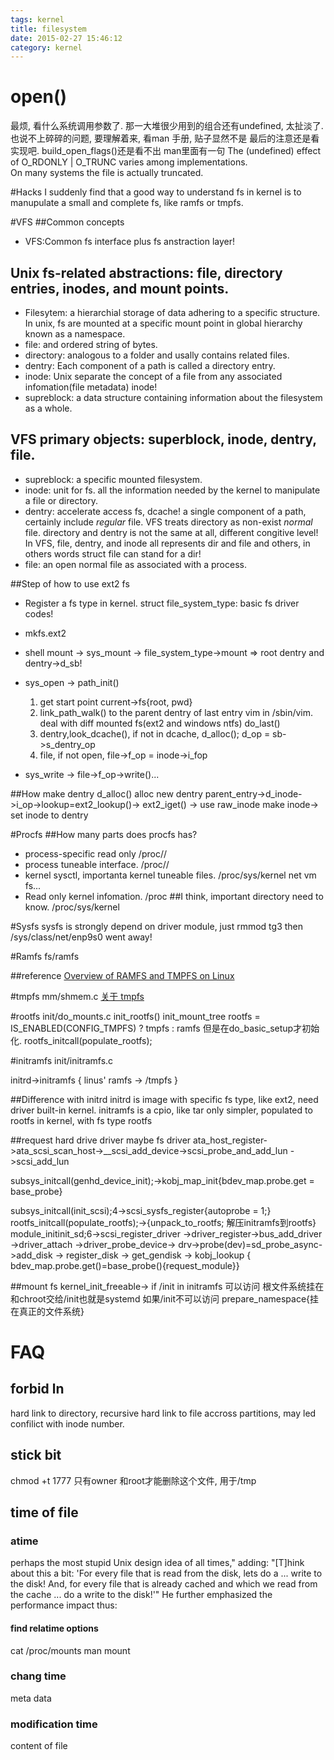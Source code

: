 ```yaml
---
tags: kernel
title: filesystem
date: 2015-02-27 15:46:12
category: kernel
---
```



# open()
最烦, 看什么系统调用参数了. 
那一大堆很少用到的组合还有undefined, 太扯淡了.
也说不上碎碎的问题, 要理解着来, 看man 手册, 贴子显然不是
最后的注意还是看实现吧.
build_open_flags()还是看不出
man里面有一句
 The (undefined) effect of O_RDONLY | O_TRUNC varies among implementations.  
On many systems the file is actually truncated.

#Hacks
I suddenly find that a good way to understand fs in kernel is to manupulate a small and complete fs, like ramfs or tmpfs.

#VFS
##Common concepts
* VFS:Common fs interface plus fs anstraction layer! 
## Unix fs-related abstractions: file, directory entries, inodes, and mount points.
* Filesytem: a hierarchial storage of data adhering to a specific structure.
In unix, fs are mounted at a specific mount point in global hierarchy known as a namespace.
* file: and ordered string of bytes.
* directory: analogous to a folder and usally contains related files.
* dentry: Each component of a path is called a directory entry.
* inode: Unix separate the concept of a file from any associated infomation(file metadata) inode!
* supreblock: a data structure containing information about the filesystem as a whole.

## VFS primary objects: superblock, inode, dentry, file.
* supreblock: a specific mounted filesystem.
* inode: unit for fs. all the information needed by the kernel to manipulate a file or directory. 
* dentry: accelerate access fs, dcache! a single component of a path, certainly include *regular* file.
VFS treats directory as non-exist *normal* file. directory and dentry is not the same at all, different congitive level!
In VFS, file, dentry, and inode all represents dir and file and others, in others words struct file can stand for a dir!
* file: an open normal file as associated with a process.

##Step of how to use ext2 fs
* Register a fs type in kernel.
struct file_system_type: basic fs driver codes!

* mkfs.ext2
* shell mount -> sys_mount -> file_system_type->mount => root dentry and dentry->d_sb!
* sys_open -> 
    path_init()
    1. get start point current->fs{root, pwd}
    2. link_path_walk() to the parent dentry of last entry vim in /sbin/vim. deal with diff mounted fs(ext2 and windows ntfs)
    do_last()
    1. dentry,look_dcache(), if not in dcache, d_alloc(); d_op = sb->s_dentry_op
    2. file, if not open, file->f_op = inode->i_fop
* sys_write ->
    file->f_op->write()...

##How make dentry
d_alloc() alloc new dentry
parent_entry->d_inode->i_op->lookup=ext2_lookup()-> ext2_iget() -> use raw_inode make inode->
set inode to dentry

#Procfs
##How many parts does procfs has?
* process-specific read only /proc/<pid>/
* process tuneable interface. /proc/<pid>/
* kernel sysctl, importanta kernel tuneable files. /proc/sys/kernel net vm fs...
* Read only kernel infomation. /proc
##I think, important directory need to know.
/proc/sys/kernel


#Sysfs
sysfs is strongly depend on driver module, just rmmod tg3 then /sys/class/net/enp9s0 went away!

#Ramfs
fs/ramfs

##reference
[Overview of RAMFS and TMPFS on Linux](http://www.thegeekstuff.com/2008/11/overview-of-ramfs-and-tmpfs-on-linux/)

#tmpfs
mm/shmem.c
[关于 tmpfs](http://wangcong.org/2012/02/17/-e5-85-b3-e4-ba-8e-tmpfs/)

#rootfs
init/do_mounts.c
init_rootfs()
init_mount_tree
rootfs = IS_ENABLED(CONFIG_TMPFS) ? tmpfs : ramfs
但是在do_basic_setup才初始化.
rootfs_initcall(populate_rootfs);

#initramfs
init/initramfs.c

initrd->initramfs
{
	linus' ramfs -> /tmpfs
}

##Difference with initrd
initrd is image with specific fs type, like ext2, need driver built-in kernel.
initramfs is a cpio, like tar only simpler, populated to rootfs in kernel, with fs type rootfs

##request hard drive driver maybe fs driver
ata_host_register->ata_scsi_scan_host->__scsi_add_device->scsi_probe_and_add_lun ->scsi_add_lun

subsys_initcall(genhd_device_init);->kobj_map_init{bdev_map.probe.get = base_probe}

subsys_initcall(init_scsi);4->scsi_sysfs_register{autoprobe = 1;}
rootfs_initcall(populate_rootfs);->{unpack_to_rootfs; 解压initramfs到rootfs}
module_initinit_sd;6->scsi_register_driver ->driver_register->bus_add_driver ->driver_attach ->driver_probe_device-> drv->probe(dev)=sd_probe_async->add_disk -> register_disk -> get_gendisk -> kobj_lookup { bdev_map.probe.get()=base_probe(){request_module}}

##mount fs
kernel_init_freeable-> if /init in initramfs 可以访问 根文件系统挂在和chroot交给/init也就是systemd
如果/init不可以访问 prepare_namespace{挂在真正的文件系统}


# FAQ
## forbid ln
hard link to directory, recursive
hard link to file accross partitions, may led confilict with inode number.


## stick bit
chmod +t
1777
只有owner 和root才能删除这个文件, 用于/tmp

## time of file
### atime
perhaps the most stupid Unix design idea of all times," adding: "[T]hink about this a bit: 'For every file that is read from the disk, lets do a ... write to the disk! And, for every file that is already cached and which we read from the cache ... do a write to the disk!'" He further emphasized the performance impact thus:
#### find relatime options
cat /proc/mounts
man mount 


### chang time
meta data

### modification time
content of file

